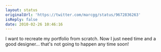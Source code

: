 ```yaml
---
layout: status
originalUrl: 'https://twitter.com/marcgg/status/9672836263'
isReply: false
date: 2010-02-26 10:46:16
---
```


I want to recreate my portfolio from scratch. Now I just need time and a good designer... that's not going to happen any time soon!
